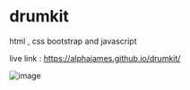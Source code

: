 # drumkit
html , css bootstrap and javascript 

live link : https://alphajames.github.io/drumkit/

![image](https://user-images.githubusercontent.com/56250943/111123271-164cd280-85aa-11eb-85b7-97928fb2a163.png)
